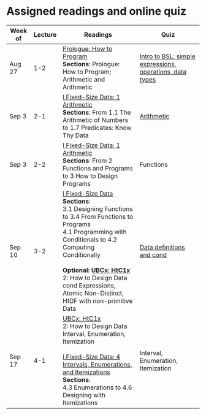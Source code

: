 # Assigned readings and online quiz


| Week of | Lecture | Readings | Quiz |
|---------|---------|----------|------|
| Aug 27 | 1-2     | [Prologue: How to Program](https://htdp.org/2018-01-06/Book/part_prologue.html)<br/>**Sections**: Prologue: How to Program; Arithmetic and Arithmetic | [Intro to BSL: simple expressions, operations, data types](https://goo.gl/forms/ZV19ws92M4Viunqi1) |
| Sep 3 | 2-1     | [I Fixed-Size Data: 1 Arithmetic](https://htdp.org/2018-01-06/Book/part_one.html)<br/>**Sections**: From 1.1 The Arithmetic of Numbers to 1.7 Predicates:   Know Thy Data | [Arithmetic](https://goo.gl/forms/pOwKk0Cr8SPhtw393) |
| Sep 3 | 2-2     | [I Fixed-Size Data: 1 Arithmetic](https://htdp.org/2018-01-06/Book/part_one.html)<br/>**Sections**: From 2 Functions and Programs to 3 How to Design Programs | Functions |
| Sep 10 | 3-2     | [I Fixed-Size Data](https://htdp.org/2018-01-06/Book/part_one.html)<br/>**Sections**: <br/>3.1 Designing Functions to 3.4 From Functions to Programs <br/>4.1 Programming with Conditionals to 4.2 Computing Conditionally <br/><br/>**Optional: [UBCx: HtC1x](https://courses.edx.org/courses/course-v1:UBCx+HtC1x+2T2017/course/)** <br/>2: How to Design Data <br/>cond Expressions, Atomic Non-Distinct, HtDF with non-primitive Data | [Data definitions and cond](https://goo.gl/forms/7RCTjYD5dsp7rnV22) |
| Sep 17 | 4-1     | [UBCx: HtC1x](https://courses.edx.org/courses/course-v1:UBCx+HtC1x+2T2017/course/)<br/>2: How to Design Data <br/>Interval, Enumeration, Itemization <br/><br/> [I Fixed-Size Data: 4 Intervals, Enumerations, and Itemizations](https://htdp.org/2018-01-06/Book/part_one.html#%28part._ch~3aintervals-enums%29)<br/>**Sections**: <br/>4.3 Enumerations to 4.6 Designing with Itemizations| Interval, Enumeration, Itemization |